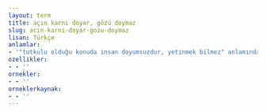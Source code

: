 ```yaml
---
layout: term
title: açın karnı doyar, gözü doymaz
slug: acin-karni-doyar-gozu-doymaz
lisan: Türkçe
anlamlar:
- '"tutkulu olduğu konuda insan doyumsuzdur, yetinmek bilmez" anlamında kullanılan bir söz'
ozellikler:
- - ''
ornekler:
- - ''
orneklerkaynak:
- - ''
---
```

